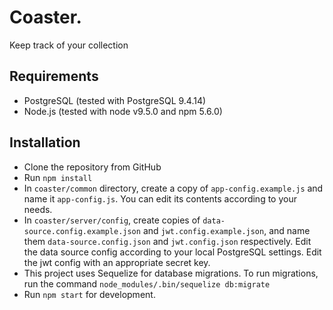 # Coaster.
Keep track of your collection

## Requirements
* PostgreSQL (tested with PostgreSQL 9.4.14)
* Node.js (tested with node v9.5.0 and npm 5.6.0)

## Installation
* Clone the repository from GitHub
* Run `npm install`
* In `coaster/common` directory, create a copy of `app-config.example.js` and name it `app-config.js`. You can edit its contents according to your needs.
* In `coaster/server/config`, create copies of `data-source.config.example.json` and `jwt.config.example.json`, and name them `data-source.config.json` and `jwt.config.json` respectively. Edit the data source config according to your local PostgreSQL settings. Edit the jwt config with an appropriate secret key.
* This project uses Sequelize for database migrations. To run migrations, run the command `node_modules/.bin/sequelize db:migrate`
* Run `npm start` for development.
